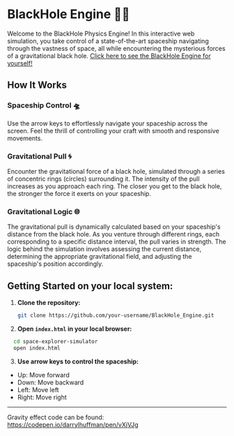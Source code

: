 # BlackHole Engine 🚀🌌

Welcome to the BlackHole Physics Engine! In this interactive web simulation, you take control of a state-of-the-art spaceship navigating through the vastness of space, all while encountering the mysterious forces of a gravitational black hole. <a href="https://oklein1.github.io/BlackHole_Engine/">Click here to see the BlackHole Engine for yourself!</a>

## How It Works

### Spaceship Control 🛸
Use the arrow keys to effortlessly navigate your spaceship across the screen. Feel the thrill of controlling your craft with smooth and responsive movements.

### Gravitational Pull 🌀
Encounter the gravitational force of a black hole, simulated through a series of concentric rings (circles) surrounding it. The intensity of the pull increases as you approach each ring. The closer you get to the black hole, the stronger the force it exerts on your spaceship.

### Gravitational Logic 🌐
The gravitational pull is dynamically calculated based on your spaceship's distance from the black hole. As you venture through different rings, each corresponding to a specific distance interval, the pull varies in strength. The logic behind the simulation involves assessing the current distance, determining the appropriate gravitational field, and adjusting the spaceship's position accordingly.


## Getting Started on your local system:

1. **Clone the repository:**

   ```bash
   git clone https://github.com/your-username/BlackHole_Engine.git
   ```

2. **Open <code>index.html</code> in your local browser:**
```bash
  cd space-explorer-simulator
  open index.html
```
3. **Use arrow keys to control the spaceship:**

- Up: Move forward
- Down: Move backward
- Left: Move left
- Right: Move right


------

Gravity effect code can be found: https://codepen.io/darrylhuffman/pen/vXjVJg